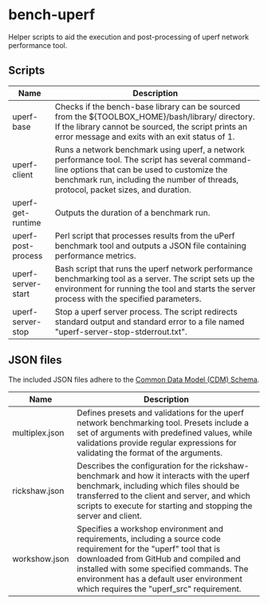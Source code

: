 # bench-uperf
Helper scripts to aid the execution and post-processing of uperf network performance tool.

## Scripts

Name | Description
-----|------------
uperf-base | Checks if the bench-base library can be sourced from the ${TOOLBOX_HOME}/bash/library/ directory. If the library cannot be sourced, the script prints an error message and exits with an exit status of 1.
uperf-client | Runs a network benchmark using uperf, a network performance tool. The script has several command-line options that can be used to customize the benchmark run, including the number of threads, protocol, packet sizes, and duration.
uperf-get-runtime | Outputs the duration of a benchmark run.
uperf-post-process | Perl script that processes results from the uPerf benchmark tool and outputs a JSON file containing performance metrics.
uperf-server-start | Bash script that runs the uperf network performance benchmarking tool as a server. The script sets up the environment for running the tool and starts the server process with the specified parameters.
uperf-server-stop | Stop a uperf server process. The script redirects standard output and standard error to a file named "uperf-server-stop-stderrout.txt".

## JSON files

The included JSON files adhere to the [Common Data Model (CDM) Schema](https://github.com/perftool-incubator/CommonDataModel).

Name | Description
-----|------------
multiplex.json | Defines presets and validations for the uperf network benchmarking tool. Presets include a set of arguments with predefined values, while validations provide regular expressions for validating the format of the arguments.
rickshaw.json | Describes the configuration for the rickshaw-benchmark and how it interacts with the uperf benchmark, including which files should be transferred to the client and server, and which scripts to execute for starting and stopping the server and client.
workshow.json | Specifies a workshop environment and requirements, including a source code requirement for the "uperf" tool that is downloaded from GitHub and compiled and installed with some specified commands. The environment has a default user environment which requires the "uperf_src" requirement.
